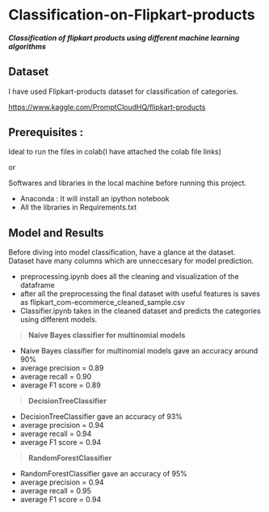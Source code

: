 # Classification-on-Flipkart-products

##### Classification of flipkart products using different machine learning algorithms 

## Dataset
I have used Flipkart-products dataset for classification of categories.

https://www.kaggle.com/PromptCloudHQ/flipkart-products

## Prerequisites :
Ideal to run the files in colab(I have attached the colab file links)

or

Softwares and libraries in the local machine before running this project.
* Anaconda : It will install an ipython notebook
* All the libraries in Requirements.txt

## Model and Results
Before diving into model classification, have a glance at the dataset.
Dataset have many columns which are unneccesary for model prediction.
* preprocessing.ipynb does all the cleaning and visualization of the dataframe
* after all the preprocessing the final dataset with useful features is saves as flipkart_com-ecommerce_cleaned_sample.csv
* Classifier.ipynb takes in the cleaned dataset and predicts the categories using different models.

>**Naive Bayes classifier for multinomial models**
* Naive Bayes classifier for multinomial models gave an accuracy around 90%
*   average precision = 0.89
*  average recall = 0.90
*   average F1 score = 0.89
>**DecisionTreeClassifier**
* DecisionTreeClassifier gave an accuracy of 93%
*   average precision = 0.94
*  average recall = 0.94
*   average F1 score = 0.94
>**RandomForestClassifier**
* RandomForestClassifier gave an accuracy of 95%
*   average precision = 0.94
*  average recall = 0.95
*   average F1 score = 0.94





